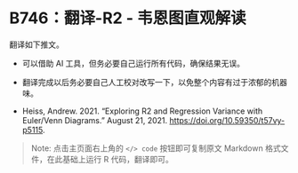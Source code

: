 # B746：翻译-R2 - 韦恩图直观解读

翻译如下推文。
- 可以借助 AI 工具，但务必要自己运行所有代码，确保结果无误。
- 翻译完成以后务必要自己人工校对改写一下，以免整个内容有过于浓郁的机器味。
  
- Heiss, Andrew. 2021. “Exploring R2 and Regression Variance with Euler/Venn Diagrams.” August 21, 2021. https://doi.org/10.59350/t57vy-p5115.

>Note: 点击主页面右上角的 `</> code` 按钮即可复制原文 Markdown 格式文件，在此基础上运行 R 代码，翻译即可。
